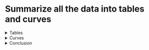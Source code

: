 # Summarize all the data into tables and curves

<details>
<summary>Tables</summary>

```bash
python summary.py
```

```
-------------------------------------------------------------------------------------

m (# training observations) = 100

extra - base (pretraining boost)
┌─────────────────────────┬─────────┬──────────┬──────────┐
│ n (# test observations) ┆ lm_type ┆ mean     ┆ se       │
│ ---                     ┆ ---     ┆ ---      ┆ ---      │
│ i32                     ┆ str     ┆ f64      ┆ f64      │
╞═════════════════════════╪═════════╪══════════╪══════════╡
│ 50                      ┆ bert    ┆ 0.062064 ┆ 0.007801 │
│ 50                      ┆ gpt2    ┆ 0.021512 ┆ 0.00647  │
│ 100                     ┆ bert    ┆ 0.060996 ┆ 0.007051 │
│ 100                     ┆ gpt2    ┆ 0.024632 ┆ 0.005623 │
│ 200                     ┆ bert    ┆ 0.040692 ┆ 0.007439 │
│ 200                     ┆ gpt2    ┆ 0.062892 ┆ 0.006661 │
│ 500                     ┆ bert    ┆ 0.061296 ┆ 0.00662  │
│ 500                     ┆ gpt2    ┆ 0.038868 ┆ 0.005375 │
└─────────────────────────┴─────────┴──────────┴──────────┘

test - extra (evaluation bias)
┌─────────────────────────┬─────────┬───────────┬──────────┐
│ n (# test observations) ┆ lm_type ┆ mean      ┆ se       │
│ ---                     ┆ ---     ┆ ---       ┆ ---      │
│ i32                     ┆ str     ┆ f64       ┆ f64      │
╞═════════════════════════╪═════════╪═══════════╪══════════╡
│ 50                      ┆ bert    ┆ -0.000752 ┆ 0.006085 │
│ 50                      ┆ gpt2    ┆ -0.000512 ┆ 0.002824 │
│ 100                     ┆ bert    ┆ -0.003712 ┆ 0.005826 │
│ 100                     ┆ gpt2    ┆ 0.000268  ┆ 0.002123 │
│ 200                     ┆ bert    ┆ 0.003264  ┆ 0.006085 │
│ 200                     ┆ gpt2    ┆ -0.000112 ┆ 0.001992 │
│ 500                     ┆ bert    ┆ -0.001592 ┆ 0.005723 │
│ 500                     ┆ gpt2    ┆ -0.002076 ┆ 0.002078 │
└─────────────────────────┴─────────┴───────────┴──────────┘

-------------------------------------------------------------------------------------

m (# training observations) = 50

extra - base (pretraining boost)
┌─────────────────────────┬─────────┬──────────┬──────────┐
│ n (# test observations) ┆ lm_type ┆ mean     ┆ se       │
│ ---                     ┆ ---     ┆ ---      ┆ ---      │
│ i32                     ┆ str     ┆ f64      ┆ f64      │
╞═════════════════════════╪═════════╪══════════╪══════════╡
│ 50                      ┆ bert    ┆ 0.041272 ┆ 0.007566 │
│ 50                      ┆ gpt2    ┆ 0.03832  ┆ 0.006753 │
│ 100                     ┆ bert    ┆ 0.03886  ┆ 0.007041 │
│ 100                     ┆ gpt2    ┆ 0.04094  ┆ 0.005886 │
│ 200                     ┆ bert    ┆ 0.03902  ┆ 0.006867 │
│ 200                     ┆ gpt2    ┆ 0.043924 ┆ 0.005357 │
│ 500                     ┆ bert    ┆ 0.035112 ┆ 0.00682  │
│ 500                     ┆ gpt2    ┆ 0.046108 ┆ 0.004582 │
└─────────────────────────┴─────────┴──────────┴──────────┘

test - extra (evaluation bias)
┌─────────────────────────┬─────────┬───────────┬──────────┐
│ n (# test observations) ┆ lm_type ┆ mean      ┆ se       │
│ ---                     ┆ ---     ┆ ---       ┆ ---      │
│ i32                     ┆ str     ┆ f64       ┆ f64      │
╞═════════════════════════╪═════════╪═══════════╪══════════╡
│ 50                      ┆ bert    ┆ 0.001848  ┆ 0.007104 │
│ 50                      ┆ gpt2    ┆ 0.001832  ┆ 0.00271  │
│ 100                     ┆ bert    ┆ 0.001776  ┆ 0.006541 │
│ 100                     ┆ gpt2    ┆ 0.001096  ┆ 0.00229  │
│ 200                     ┆ bert    ┆ -0.003848 ┆ 0.006511 │
│ 200                     ┆ gpt2    ┆ -0.00046  ┆ 0.001908 │
│ 500                     ┆ bert    ┆ 0.004764  ┆ 0.005999 │
│ 500                     ┆ gpt2    ┆ -0.000764 ┆ 0.001714 │
└─────────────────────────┴─────────┴───────────┴──────────┘
```

</details>


<details>
<summary>Curves</summary>

Distributions of marginal effects. These plots are much easier to interpret than ones
about $\beta$. In other words, the distributions of—

$$
\begin{align*}
\frac{\bar{\hat{Y}}_{\cdot \cdot \cdot 1} - \bar{\hat{Y}}_{\cdot \cdot \cdot 0}}{n}
\end{align*}
$$

—the difference between the treatment ($1$) and control ($0$) grand means. The mean is
taken across LM types, classification tasks, and their subsamples. We could produce
conditional plots for each of these groups, but rn I want to summarize the results.

**Required data**: posterior samples are stored in `main_*.nc` files. Obtain them by
running the notebooks in [`../fit_posteriors/`](../fit_posteriors/). Unfortunately all
of the inference data was saved (including for parameters we don't care about), so these
files are in the 10s of GBs. I'm trying to find a cheap and long-term way to share
these. Sorry.


<details>
<summary>m = 50</summary>

![posterior_pred_m50](./posterior_pred_m50.png)

</details>


<details>
<summary>m = 100</summary>

![posterior_pred_m100](./posterior_pred_m100.png)

</details>

</details>


<details>
<summary>Conclusion</summary>

We've sanity checked that pretraining is clearly beneficial across $n$. The boost in
accuracy is practically significant. There is potentially an effect to detect.

There evaluation bias is not. It bounces around 0. But even the big bounces aren't
enough to make a difference on most leaderboards / in most practical settings.

</details>
